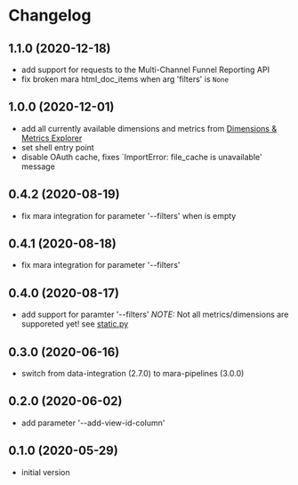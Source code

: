 # Changelog

## 1.1.0 (2020-12-18)

- add support for requests to the Multi-Channel Funnel Reporting API
- fix broken mara html_doc_items when arg 'filters' is `None`

## 1.0.0 (2020-12-01)

- add all currently available dimensions and metrics from [Dimensions & Metrics Explorer](https://ga-dev-tools.appspot.com/dimensions-metrics-explorer/?)
- set shell entry point
- disable OAuth cache, fixes `ImportError: file_cache is unavailable' message

## 0.4.2 (2020-08-19)

- fix mara integration for parameter '--filters' when is empty

## 0.4.1 (2020-08-18)

- fix mara integration for parameter '--filters'

## 0.4.0 (2020-08-17)

- add support for paramter '--filters' _NOTE:_ Not all metrics/dimensions are supporeted yet! see [static.py](mara_google_analytics_downloader/static.py)

## 0.3.0 (2020-06-16)

- switch from data-integration (2.7.0) to mara-pipelines (3.0.0)

## 0.2.0 (2020-06-02)

- add parameter '--add-view-id-column'

## 0.1.0 (2020-05-29)

- initial version
